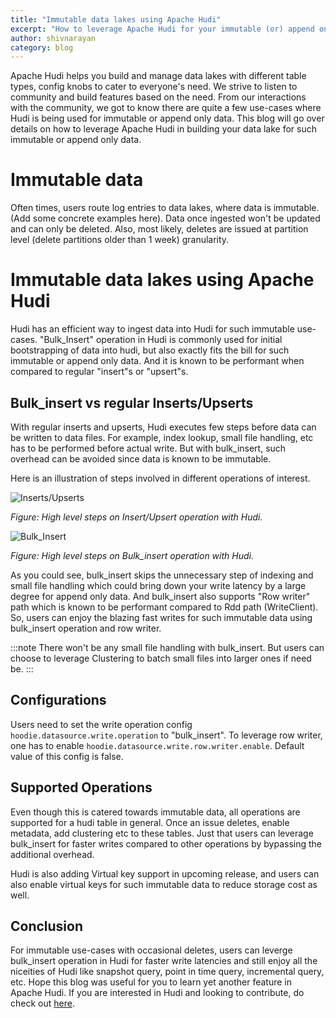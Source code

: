 ```yaml
---
title: "Immutable data lakes using Apache Hudi"
excerpt: "How to leverage Apache Hudi for your immutable (or) append only data use-case"
author: shivnarayan
category: blog
---
```


Apache Hudi helps you build and manage data lakes with different table types, config knobs to cater to everyone's need.
We strive to listen to community and build features based on the need. From our interactions with the community, we got 
to know there are quite a few use-cases where Hudi is being used for immutable or append only data. This blog will go 
over details on how to leverage Apache Hudi in building your data lake for such immutable or append only data.

# Immutable data
Often times, users route log entries to data lakes, where data is immutable. (Add some concrete 
examples here). Data once ingested won't be updated and can only be deleted. Also, most likely, deletes are issued at 
partition level (delete partitions older than 1 week) granularity.

# Immutable data lakes using Apache Hudi 
Hudi has an efficient way to ingest data into Hudi for such immutable use-cases. "Bulk_Insert" operation in Hudi is 
commonly used for initial bootstrapping of data into hudi, but also exactly fits the bill for such immutable or append 
only data. And it is known to be performant when compared to regular "insert"s or "upsert"s. 

## Bulk_insert vs regular Inserts/Upserts
With regular inserts and upserts, Hudi executes few steps before data can be written to data files. For example, 
index lookup, small file handling, etc has to be performed before actual write. But with bulk_insert, such overhead can 
be avoided since data is known to be immutable. 

Here is an illustration of steps involved in different operations of interest. 

![Inserts/Upserts](/assets/images/blog/immutable_datalakes/immutable_data_lakes1.jpeg)

_Figure: High level steps on Insert/Upsert operation with Hudi._

![Bulk_Insert](/assets/images/blog/immutable_datalakes/immutable_data_lakes2.jpeg)

_Figure: High level steps on Bulk_insert operation with Hudi._

As you could see, bulk_insert skips the unnecessary step of indexing and small file handling which could bring down 
your write latency by a large degree for append only data. And bulk_insert also supports "Row writer" path which 
is known to be performant compared to Rdd path (WriteClient). So, users can enjoy the blazing fast writes for such 
immutable data using bulk_insert operation and row writer.

:::note
There won't be any small file handling with bulk_insert. But users can choose to leverage Clustering to batch small 
files into larger ones if need be. 
:::

## Configurations
Users need to set the write operation config `hoodie.datasource.write.operation` to "bulk_insert". To leverage row 
writer, one has to enable `hoodie.datasource.write.row.writer.enable`. Default value of this config is false. 

## Supported Operations
Even though this is catered towards immutable data, all operations are supported for a hudi table in general. Once an 
issue deletes, enable metadata, add clustering etc to these tables. Just that users can leverage bulk_insert for faster 
writes compared to other operations by bypassing the additional overhead. 

Hudi is also adding Virtual key support in upcoming release, and users can also enable virtual keys for such immutable 
data to reduce storage cost as well.

## Conclusion
For immutable use-cases with occasional deletes, users can leverge bulk_insert operation in Hudi for faster write 
latencies and still enjoy all the niceities of Hudi like snapshot query, point in time query, incremental query, etc.
Hope this blog was useful for you to learn yet another feature in Apache Hudi. If you are interested in
Hudi and looking to contribute, do check out [here](https://hudi.apache.org/contribute/get-involved). 








